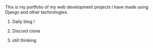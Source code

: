 This is my portfolio of my web development projects I have made using Django and other technologies.

1. Daily blog !

2. Discord clone

3. still thinking